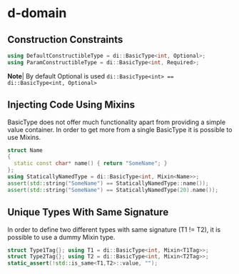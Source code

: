 # d-domain

## Construction Constraints
```cpp
using DefaultConstructibleType = di::BasicType<int, Optional>;
using ParamConstructibleType = di::BasicType<int, Required>;
```
**Note**| By default Optional is used ```di::BasicType<int> == di::BasicType<int, Optional>```

## Injecting Code Using Mixins
BasicType does not offer much functionality apart from providing a simple value container. In order to get more from a single BasicType it is possible to use Mixins.
```cpp
struct Name
{
  static const char* name() { return "SomeName"; }
};
using StaticallyNamedType = di::BasicType<int, Mixin<Name>>;
assert(std::string("SomeName") == StaticallyNamedType::name());
assert(std::string("SomeName") == StaticallyNamedType(20).name());
```

## Unique Types With Same Signature
In order to define two different types with same signature (T1 != T2), it is possible to use a dummy Mixin type.
```cpp
struct Type1Tag{}; using T1 = di::BasicType<int, Mixin<T1Tag>>;
struct Type2Tag{}; using T2 = di::BasicType<int, Mixin<T2Tag>>;
static_assert(!std::is_same<T1,T2>::value, "");
```
